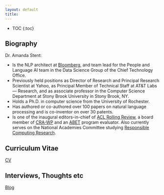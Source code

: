 ```yaml
---
layout: default
title: 
---
```


* TOC
{:toc}

## Biography

Dr. Amanda Stent:
* Is the NLP architect at [Bloomberg](https://www.techatbloomberg.com/), and team lead for the People and Language AI team in the Data Science Group of the Chief Technology Office. 
* Previously held positions as Director of Research and Principal Research Scientist at Yahoo, as Principal Member of Technical Staff at AT&T Labs — Research, and as associate professor in the Computer Science Department at Stony Brook University in Stony Brook, NY.
* Holds a Ph.D. in computer science from the University of Rochester.
* Has authored or co-authored over 100 papers on natural language processing and is co-inventor on over 30 patents.
* Is one of the inaugural editors-in-chief of [ACL Rolling Review](https://aclrollingreview.org), a board member of [CRA-WP](https://cra.org/cra-wp/) and an [ABET](https://abet.org) program evaluator. Also currently serves on the National Academies Committee studying [Responsible Computing Research](https://www.nationalacademies.org/our-work/responsible-computing-research-ethics-and-governance-of-computing-research-and-its-applications).

## Curriculum Vitae

[CV](files/stentcv.pdf)

## Interviews, Thoughts etc

[Blog](blog.html)

